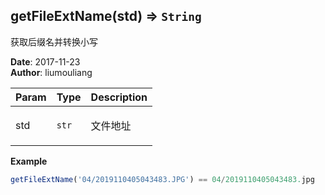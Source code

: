 ## getFileExtName(std) ⇒ <code>String</code>
<p>获取后缀名并转换小写</p>

**Date**: 2017-11-23  
**Author**: liumouliang  

| Param | Type | Description |
| --- | --- | --- |
| std | <code>str</code> | <p>文件地址</p> |

**Example**  
```javascript
getFileExtName('04/2019110405043483.JPG') == 04/2019110405043483.jpg
```
